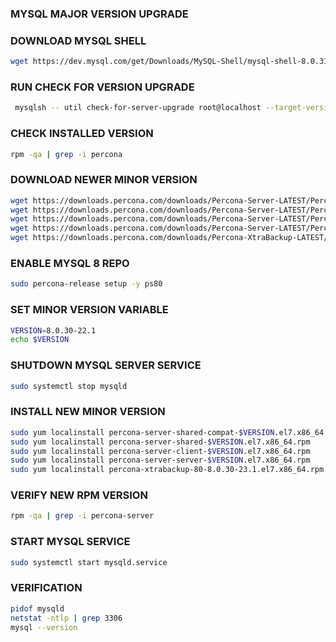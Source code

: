 ### MYSQL MAJOR VERSION UPGRADE

### DOWNLOAD MYSQL SHELL 
```sh
wget https://dev.mysql.com/get/Downloads/MySQL-Shell/mysql-shell-8.0.31-1.el7.x86_64.rpm
```

### RUN CHECK FOR VERSION UPGRADE
```sh
 mysqlsh -- util check-for-server-upgrade root@localhost --target-version=8.0.30 --output-format=JSON --config-path=/etc/my.cnf
 ```
 
### CHECK INSTALLED VERSION
```sh
rpm -qa | grep -i percona
```

### DOWNLOAD NEWER MINOR VERSION
```sh
wget https://downloads.percona.com/downloads/Percona-Server-LATEST/Percona-Server-8.0.30-22/binary/redhat/7/x86_64/percona-server-shared-compat-8.0.30-22.1.el7.x86_64.rpm
wget https://downloads.percona.com/downloads/Percona-Server-LATEST/Percona-Server-8.0.30-22/binary/redhat/7/x86_64/percona-server-shared-8.0.30-22.1.el7.x86_64.rpm
wget https://downloads.percona.com/downloads/Percona-Server-LATEST/Percona-Server-8.0.30-22/binary/redhat/7/x86_64/percona-server-client-8.0.30-22.1.el7.x86_64.rpm
wget https://downloads.percona.com/downloads/Percona-Server-LATEST/Percona-Server-8.0.30-22/binary/redhat/7/x86_64/percona-server-server-8.0.30-22.1.el7.x86_64.rpm
wget https://downloads.percona.com/downloads/Percona-XtraBackup-LATEST/Percona-XtraBackup-8.0.30-23/binary/redhat/7/x86_64/percona-xtrabackup-80-8.0.30-23.1.el7.x86_64.rpm
```

### ENABLE MYSQL 8 REPO
```sh
sudo percona-release setup -y ps80
```

### SET MINOR VERSION VARIABLE
```sh
VERSION=8.0.30-22.1
echo $VERSION
```

### SHUTDOWN MYSQL SERVER SERVICE
```sh
sudo systemctl stop mysqld
```

### INSTALL NEW MINOR VERSION
```sh
sudo yum localinstall percona-server-shared-compat-$VERSION.el7.x86_64.rpm
sudo yum localinstall percona-server-shared-$VERSION.el7.x86_64.rpm
sudo yum localinstall percona-server-client-$VERSION.el7.x86_64.rpm
sudo yum localinstall percona-server-server-$VERSION.el7.x86_64.rpm
sudo yum localinstall percona-xtrabackup-80-8.0.30-23.1.el7.x86_64.rpm
```

### VERIFY NEW RPM VERSION
```sh
rpm -qa | grep -i percona-server
```

### START MYSQL SERVICE
```sh
sudo systemctl start mysqld.service
```

### VERIFICATION
```sh
pidof mysqld
netstat -ntlp | grep 3306
mysql --version
```
